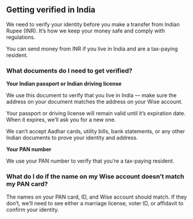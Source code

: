 ## Getting verified in India  
We need to verify your identity before you make a transfer from Indian Rupee (INR). It’s how we keep your money safe and comply with regulations.

You can send money from INR if you live in India and are a tax-paying resident.

### What documents do I need to get verified?

 **Your Indian passport or Indian driving license**

We use this document to verify that you live in India — make sure the address on your document matches the address on your Wise account. 

Your passport or driving license will remain valid until it’s expiration date. When it expires, we’ll ask you for a new one. 

We can’t accept Aadhar cards, utility bills, bank statements, or any other Indian documents to prove your identity and address. 

**Your PAN number**

We use your PAN number to verify that you’re a tax-paying resident. 

### What do I do if the name on my Wise account doesn’t match my PAN card? 

The names on your PAN card, ID, and Wise account should match. If they don’t, we’ll need to see either a marriage license, voter ID, or affidavit to confirm your identity.